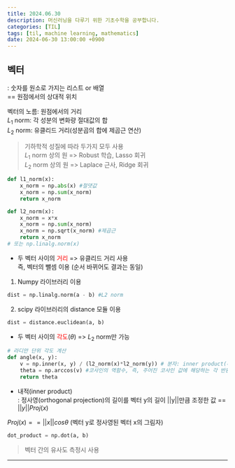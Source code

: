 ```yaml
---
title: 2024.06.30
description: 머신러닝을 다루기 위한 기초수학을 공부합니다.
categories: [TIL]
tags: [til, machine learning, mathematics]
date: 2024-06-30 13:00:00 +0900
---
```

 
<h2> 벡터 </h2>

: 숫자를 원소로 가지는 리스트 or 배열 </br>
== 원점에서의 상대적 위치 </br>

벡터의 노름: 원점에서의 거리 </br>
$L_{1}$ norm: 각 성분의 변화량 절대값의 합 </br>
$L_{2}$ norm: 유클리드 거리(성분곱의 합에 제곱근 연산) </br>
> 기하학적 성질에 따라 두가지 모두 사용 </br>
$L_{1}$ norm 상의 원 => Robust 학습, Lasso 회귀 </br>
$L_{2}$ norm 상의 원 => Laplace 근사, Ridge 회귀

```python
def l1_norm(x):
    x_norm = np.abs(x) #절댓값
    x_norm = np.sum(x_norm)
    return x_norm

def l2_norm(x):
    x_norm = x*x
    x_norm = np.sum(x_norm)
    x_norm = np.sqrt(x_norm) #제곱근
    return x_norm
# 또는 np.linalg.norm(x)
```

* 두 벡터 사이의 <span style="color: red;"> 거리</span> => 유클리드 거리 사용 </br>
즉, 벡터의 뺄셈 이용 (순서 바뀌어도 결과는 동일) </br>
1. Numpy 라이브러리 이용
```python
dist = np.linalg.norm(a - b) #L2 norm
```
2. scipy 라이브러리의 distance 모듈 이용
```python
dist = distance.euclidean(a, b)
```

* 두 벡터 사이의<span style="color: red;"> 각도</span>($\theta$)
=> $L_{2}$ norm만 가능
```python
# 라디안 단위 각도 계산
def angle(x, y):
    v = np.inner(x, y) / (l2_norm(x)*l2_norm(y)) # 분자: inner product(내적)
    theta = np.arccos(v) #코사인의 역함수, 즉, 주어진 코사인 값에 해당하는 각 반환
    return theta
```

* 내적(inner product) </br>
: 정사영(orthogonal projection)의 길이를 벡터 y의 길이 ||y||만큼 조정한 값 == $||y||Proj(x)$ </br>

$Proj(x) == ||x||cos\theta$ (벡터 y로 정사영된 벡터 x의 그림자)
```python
dot_product = np.dot(a, b)
```
> 벡터 간의 유사도 측정시 사용

<hr>